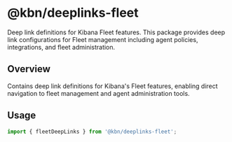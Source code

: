 # @kbn/deeplinks-fleet

Deep link definitions for Kibana Fleet features. This package provides deep link configurations for Fleet management including agent policies, integrations, and fleet administration.

## Overview

Contains deep link definitions for Kibana's Fleet features, enabling direct navigation to fleet management and agent administration tools.

## Usage

```typescript
import { fleetDeepLinks } from '@kbn/deeplinks-fleet';
```
